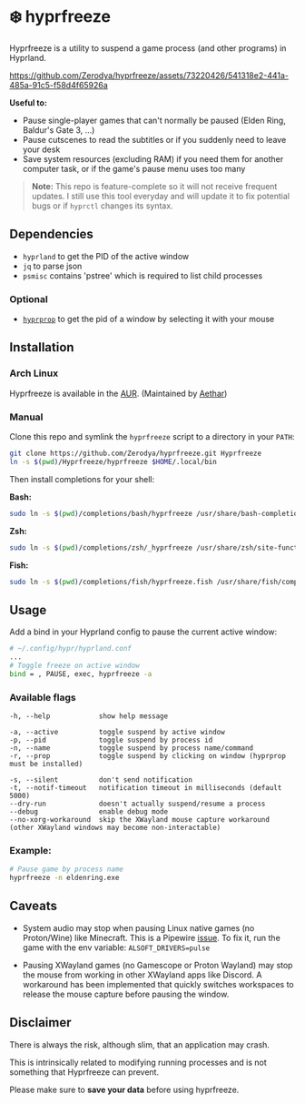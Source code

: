 # ❄️ hyprfreeze 

Hyprfreeze is a utility to suspend a game process (and other programs) in Hyprland.

https://github.com/Zerodya/hyprfreeze/assets/73220426/541318e2-441a-485a-91c5-f58d4f65926a

**Useful to:**
- Pause single-player games that can't normally be paused (Elden Ring, Baldur's Gate 3, ...)
- Pause cutscenes to read the subtitles or if you suddenly need to leave your desk
- Save system resources (excluding RAM) if you need them for another computer task, or if the game's pause menu uses too many

> **Note:** This repo is feature-complete so it will not receive frequent updates. I still use this tool everyday and will update it to fix potential bugs or if `hyprctl` changes its syntax.

## Dependencies
- `hyprland` to get the PID of the active window
- `jq` to parse json
- `psmisc` contains 'pstree' which is required to list child processes
### Optional
- [`hyprprop`](https://github.com/vilari-mickopf/hyprprop) to get the pid of a window by selecting it with your mouse

## Installation
### Arch Linux
Hyprfreeze is available in the [AUR](https://aur.archlinux.org/packages/hyprfreeze-git). (Maintained by [Aethar](https://github.com/Aethar01))

### Manual
Clone this repo and symlink the `hyprfreeze` script to a directory in your `PATH`:
```bash
git clone https://github.com/Zerodya/hyprfreeze.git Hyprfreeze
ln -s $(pwd)/Hyprfreeze/hyprfreeze $HOME/.local/bin
```
Then install completions for your shell:

**Bash:**
```bash
sudo ln -s $(pwd)/completions/bash/hyprfreeze /usr/share/bash-completion/completions/
```
**Zsh:**
```bash
sudo ln -s $(pwd)/completions/zsh/_hyprfreeze /usr/share/zsh/site-functions/
```
**Fish:**
```bash
sudo ln -s $(pwd)/completions/fish/hyprfreeze.fish /usr/share/fish/completions/
```
## Usage
Add a bind in your Hyprland config to pause the current active window:
```bash
# ~/.config/hypr/hyprland.conf
...
# Toggle freeze on active window
bind = , PAUSE, exec, hyprfreeze -a
```
### Available flags
```
-h, --help            show help message

-a, --active          toggle suspend by active window
-p, --pid             toggle suspend by process id
-n, --name            toggle suspend by process name/command
-r, --prop            toggle suspend by clicking on window (hyprprop must be installed)

-s, --silent          don't send notification
-t, --notif-timeout   notification timeout in milliseconds (default 5000)
--dry-run             doesn't actually suspend/resume a process
--debug               enable debug mode
--no-xorg-workaround  skip the XWayland mouse capture workaround (other XWayland windows may become non-interactable)

```
### Example:
```bash
# Pause game by process name
hyprfreeze -n eldenring.exe
```

## Caveats
- System audio may stop when pausing Linux native games (no Proton/Wine) like Minecraft. This is a Pipewire [issue](https://gitlab.freedesktop.org/pipewire/pipewire/-/issues/3509). 
To fix it, run the game with the env variable: `ALSOFT_DRIVERS=pulse`

- Pausing XWayland games (no Gamescope or Proton Wayland) may stop the mouse from working in other XWayland apps like Discord. A workaround has been implemented that quickly switches workspaces to release the mouse capture before pausing the window.

## Disclaimer
There is always the risk, although slim, that an application may crash.

This is intrinsically related to modifying running processes and is not something that Hyprfreeze can prevent.

Please make sure to **save your data** before using hyprfreeze.
